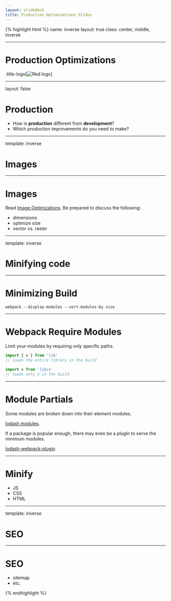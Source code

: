 ```yaml
---
layout: slidedeck
title: Production Optimizations Slides
---
```


{% highlight html %}
name: inverse
layout: true
class: center, middle, inverse

---

# Production Optimizations

.title-logo[![Red logo](/public/img/red-logo-white.svg)]

---
layout: false

# Production

- How is **production** different from **development**?
- Which production improvements do you need to make?

---
template: inverse

# Images

---

# Images

Read [Image Optimizations](https://developers.google.com/web/fundamentals/performance/optimizing-content-efficiency/image-optimization?hl=en).
Be prepared to discuss the following:

- dimensions
- optimize size
- vector vs. raster

---
template: inverse

# Minifying code

---

# Minimizing Build

`webpack --display-modules --sort-modules-by size`

---

# Webpack Require Modules

Limit your modules by requiring only specific paths.

```js
import { x } from 'lib'
// loads the entire library in the build

import x from 'lib/x'
// loads only x in the build
```

---

# Module Partials

Some modules are broken down into their element modules.

[lodash modules](https://www.npmjs.com/browse/keyword/lodash-modularized).

If a package is popular enough, there may even be a plugin to serve the minimum modules.

[lodash-webpack-plugin](https://www.npmjs.com/package/lodash-webpack-plugin)

---

# Minify

- JS
- CSS
- HTML

---
template: inverse

# SEO

---

# SEO

- sitemap
- etc.

{% endhighlight %}
